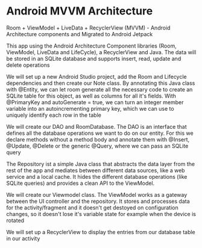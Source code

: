 # Android MVVM Architecture
Room + ViewModel + LiveData + RecyclerView (MVVM) - Android Architecture components and Migrated to Android Jetpack

This app using the Android Architecture Component libraries (Room, ViewModel, LiveData and LifeCycle), a RecyclerView and Java. The data will be stored in an SQLite database and supports insert, read, update and delete operations

We will set up a new Android Studio project, add the Room and Lifecycle dependencies and then create our Note class.
By annotating this Java class with @Entity, we can let room generate all the necessary code to create an SQLite table for this object, as well as columns for all it's fields. With @PrimaryKey and autoGenerate = true, we can turn an integer member variable into an autoincrementing primary key, which we can use to uniquely identify each row in the table

We will create our DAO and RoomDatabase.
The DAO is an interface that defines all the database operations we want to do on our entity. For this we declare methods without a method body and annotate them with @Insert, @Update, @Delete or the generic @Query, where we can pass an SQLite query

The Repository ist a simple Java class that abstracts the data layer from the rest of the app and mediates between different data sources, like a web service and a local cache. It hides the different database operations (like SQLite queries) and provides a clean API to the ViewModel. 

We will create our Viewmodel class.
The ViewModel works as a gateway between the UI controller and the repository. It stores and processes data for the activity/fragment and it doesn't get destoyed on configuration changes, so it doesn't lose it's variable state for example when the device is rotated

We will set up a RecyclerView to display the entries from our database table in our activity

